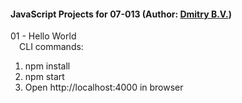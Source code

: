 #### JavaScript Projects for 07-013 (Author: [Dmitry B.V.](https://github.com/prog420))
01 - Hello World  
&ensp;&ensp;CLI commands:
1. npm install
2. npm start
3. Open http://localhost:4000 in browser
